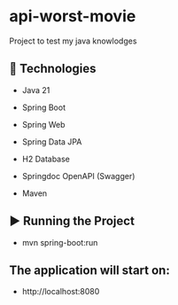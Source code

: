 # api-worst-movie
Project to test my java knowlodges


## 🚀 Technologies

* Java 21

* Spring Boot

* Spring Web

* Spring Data JPA

* H2 Database

* Springdoc OpenAPI (Swagger)

* Maven

## ▶️ Running the Project
* mvn spring-boot:run 

## The application will start on:
* http://localhost:8080